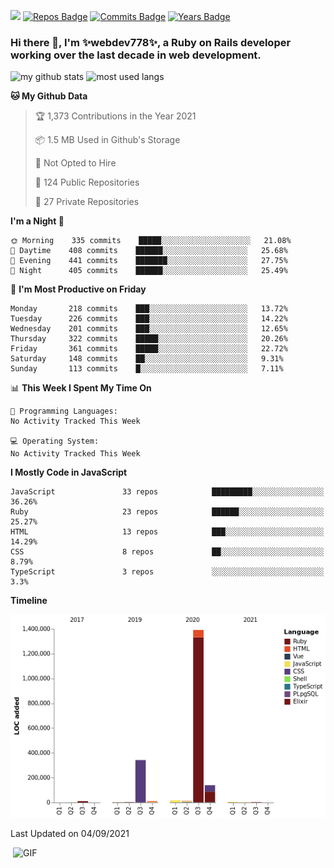 ![](https://visitor-badge.glitch.me/badge?page_id=webdev778.webdev778)
[![Repos Badge](https://badges.pufler.dev/repos/webdev778)](https://badges.pufler.dev)
[![Commits Badge](https://badges.pufler.dev/commits/monthly/webdev778)](https://badges.pufler.dev)
[![Years Badge](https://badges.pufler.dev/years/webdev778)](https://badges.pufler.dev)
### Hi there 👋, I'm ✨webdev778✨, a Ruby on Rails developer working over the last decade in web development.


![my github stats](https://github-readme-stats.vercel.app/api?username=webdev778&show_icons=true&theme=tokyonight&line_height=27)
![most used langs](https://github-readme-stats.vercel.app/api/top-langs/?username=webdev778&hide=css,html&theme=tokyonight)

<!--START_SECTION:waka-->
**🐱 My Github Data** 

> 🏆 1,373 Contributions in the Year 2021
 > 
> 📦 1.5 MB Used in Github's Storage 
 > 
> 🚫 Not Opted to Hire
 > 
> 📜 124 Public Repositories 
 > 
> 🔑 27 Private Repositories  
 > 
**I'm a Night 🦉** 

```text
🌞 Morning    335 commits    █████░░░░░░░░░░░░░░░░░░░░   21.08% 
🌆 Daytime    408 commits    ██████░░░░░░░░░░░░░░░░░░░   25.68% 
🌃 Evening    441 commits    ███████░░░░░░░░░░░░░░░░░░   27.75% 
🌙 Night      405 commits    ██████░░░░░░░░░░░░░░░░░░░   25.49%

```
📅 **I'm Most Productive on Friday** 

```text
Monday       218 commits    ███░░░░░░░░░░░░░░░░░░░░░░   13.72% 
Tuesday      226 commits    ███░░░░░░░░░░░░░░░░░░░░░░   14.22% 
Wednesday    201 commits    ███░░░░░░░░░░░░░░░░░░░░░░   12.65% 
Thursday     322 commits    █████░░░░░░░░░░░░░░░░░░░░   20.26% 
Friday       361 commits    █████░░░░░░░░░░░░░░░░░░░░   22.72% 
Saturday     148 commits    ██░░░░░░░░░░░░░░░░░░░░░░░   9.31% 
Sunday       113 commits    █░░░░░░░░░░░░░░░░░░░░░░░░   7.11%

```


📊 **This Week I Spent My Time On** 

```text
💬 Programming Languages: 
No Activity Tracked This Week

💻 Operating System: 
No Activity Tracked This Week

```

**I Mostly Code in JavaScript** 

```text
JavaScript               33 repos            █████████░░░░░░░░░░░░░░░░   36.26% 
Ruby                     23 repos            ██████░░░░░░░░░░░░░░░░░░░   25.27% 
HTML                     13 repos            ███░░░░░░░░░░░░░░░░░░░░░░   14.29% 
CSS                      8 repos             ██░░░░░░░░░░░░░░░░░░░░░░░   8.79% 
TypeScript               3 repos             ░░░░░░░░░░░░░░░░░░░░░░░░░   3.3%

```


**Timeline**

![Chart not found](https://raw.githubusercontent.com/webdev778/webdev778/master/charts/bar_graph.png) 


 Last Updated on 04/09/2021
<!--END_SECTION:waka-->

<img align="right" alt="GIF" src="https://github.com/webdev778/webdev778/blob/main/code.gif?raw=true" width="500" height="320" />

<!--
**webdev778/webdev778** is a ✨ _special_ ✨ repository because its `README.md` (this file) appears on your GitHub profile.

Here are some ideas to get you started:

- 🔭 I’m currently working on ...
- 🌱 I’m currently learning ...
- 👯 I’m looking to collaborate on ...
- 🤔 I’m looking for help with ...
- 💬 Ask me about ...
- 📫 How to reach me: ...
- 😄 Pronouns: ...
- ⚡ Fun fact: ...
-->
